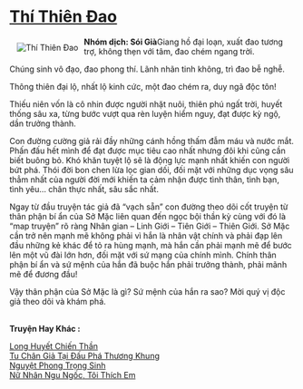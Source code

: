 <a href="https://utruyen.com/thi-thien-dao/13134/" title="Thí Thiên Đao"><h1>Thí Thiên Đao</h1></a><div style="display:table"><img align="right" style="float: left; padding: 10px;" src="https://utruyen.com/images/story/200x260/thi-thien-dao.jpg" alt="Thí Thiên Đao"><b><b>Nhóm dịch: Sói Già</b></b>Giang hồ đại loạn, xuất đao tương trợ, không thẹn với tâm, đao chém ngang trời.<p></p>Chúng sinh vô đạo, đao phong thí. Lãnh nhãn tinh không, trì đao bễ nghễ.<p></p>Thông thiên đại lộ, nhất lộ kinh cức, một đao chém ra, duy ngã độc tôn!<p></p>Thiếu niên vốn là cô nhin được người nhặt nuôi, thiên phú ngất trời, huyết thống sâu xa, từng bước vượt qua rèn luyện hiểm nguy, đạt được kỳ ngộ, dần trưởng thành.<p></p>Con đường cường giả rải đầy những cánh hồng thấm đẫm máu và nước mắt. Phấn đấu hết mình để đạt được mục tiêu cao nhất nhưng đôi khi cũng cần biết buông bỏ. Khó khăn tuyệt lộ sẽ là động lực mạnh nhất khiến con người bứt phá. Thói đời bon chen lừa lọc gian dối, đối mặt với những dục vọng sâu thẳm nhất của người đời mới khiến ta cảm nhận được tình thân, tình bạn, tình yêu… chân thực nhất, sâu sắc nhất.<p></p>Ngay từ đầu truyện tác giả đã “vạch sẵn” con đường theo dõi cốt truyện từ thân phận bí ẩn của Sở Mặc liên quan đến ngọc bội thần kỳ cùng với đó là “map truyện” rõ ràng Nhân gian – Linh Giới – Tiên Giới – Thiên Giới. Sở Mặc cần trở nên mạnh mẽ không phải vì hắn là nhân vật chính và phải đạp lên đầu những kẻ khác để tỏ ra hùng mạnh, mà hắn cần phải mạnh mẽ để bước lên một vũ đài lớn hơn, đối mặt với sứ mạng của chính mình. Chính thân phận bí ẩn và sứ mệnh của hắn đã buộc hắn phải trưởng thành, phải mãnh mẽ để đương đầu!<p></p>Vậy thân phận của Sở Mặc là gì? Sứ mệnh của hắn ra sao? Mời quý vị độc giả theo dõi và khám phá.</div><p><br><b>Truyện Hay Khác :</b></p><a href="https://utruyen.com/long-huyet-chien-than/17017/" alt="Long Huyết Chiến Thần">Long Huyết Chiến Thần</a><br/><a href="https://github.com/quanluxury/truyenhot/tree/master/truyenhay/2425/" alt="Tu Chân Giả Tại Đấu Phá Thương Khung">Tu Chân Giả Tại Đấu Phá Thương Khung</a><br/><a href="https://dammy2019.blogspot.com/2019/11/nguyet-phong-trong-sinh.html" alt="Nguyệt Phong Trọng Sinh">Nguyệt Phong Trọng Sinh</a><br/><a href="https://github.com/quanluxury/truyenhot/tree/master/truyenhay/17056/" alt="Nữ Nhân Ngu Ngốc, Tôi Thích Em">Nữ Nhân Ngu Ngốc, Tôi Thích Em</a><br/>